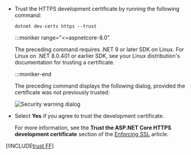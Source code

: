 * Trust the HTTPS development certificate by running the following command:

  ```dotnetcli
  dotnet dev-certs https --trust
  ```
  :::moniker range="<=aspnetcore-8.0"

  The preceding command requires .NET 9 or later SDK on Linux. For Linux on .NET 8.0.401 or earlier SDK, see your Linux distribution's documentation for trusting a certificate.

  :::moniker-end

  The preceding command displays the following dialog, provided the certificate was not previously trusted:

  ![Security warning dialog](~/includes/static/cert.png)

* Select **Yes** if you agree to trust the development certificate.

  For more information, see the **Trust the ASP.NET Core HTTPS development certificate** section of the [Enforcing SSL](xref:security/enforcing-ssl) article.

[!INCLUDE[trust FF](~/includes/trust-ff.md)]
